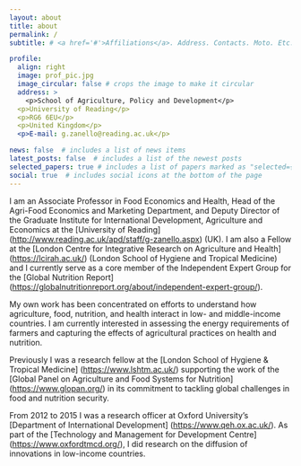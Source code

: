 ```yaml
---
layout: about
title: about
permalink: /
subtitle: # <a href='#'>Affiliations</a>. Address. Contacts. Moto. Etc.

profile:
  align: right
  image: prof_pic.jpg
  image_circular: false # crops the image to make it circular
  address: >
    <p>School of Agriculture, Policy and Development</p>
  <p>University of Reading</p>
  <p>RG6 6EU</p>
  <p>United Kingdom</p>
  <p>E-mail: g.zanello@reading.ac.uk</p>

news: false  # includes a list of news items
latest_posts: false  # includes a list of the newest posts
selected_papers: true # includes a list of papers marked as "selected={true}"
social: true  # includes social icons at the bottom of the page
---
```


I am an Associate Professor in Food Economics and Health, Head of the Agri-Food Economics and Marketing Department, and Deputy Director of the Graduate Institute for International Development, Agriculture and Economics at the [University of Reading] (http://www.reading.ac.uk/apd/staff/g-zanello.aspx) (UK). I am also a Fellow at the [London Centre for Integrative Research on Agriculture and Health] (https://lcirah.ac.uk/) (London School of Hygiene and Tropical Medicine) and I currently serve as a core member of the Independent Expert Group for the [Global Nutrition Report] (https://globalnutritionreport.org/about/independent-expert-group/).

My own work has been concentrated on efforts to understand how agriculture, food, nutrition, and health interact in low- and middle-income countries. I am currently interested in assessing the energy requirements of farmers and capturing the effects of agricultural practices on health and nutrition.</p>

Previously I was a research fellow at the [London School of Hygiene & Tropical Medicine] (https://www.lshtm.ac.uk/) supporting the work of the [Global Panel on Agriculture and Food Systems for Nutrition] (https://www.glopan.org/) in its commitment to tackling global challenges in food and nutrition security.

From 2012 to 2015 I was a research officer at Oxford University’s [Department of International Development] (https://www.qeh.ox.ac.uk/). As part of the [Technology and Management for Development Centre] (https://www.oxfordtmcd.org/), I did research on the diffusion of innovations in low-income countries.
